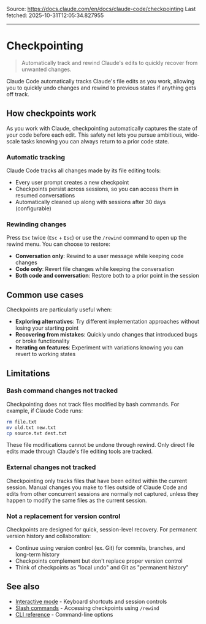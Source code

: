 Source: https://docs.claude.com/en/docs/claude-code/checkpointing
Last fetched: 2025-10-31T12:05:34.827955

---

# Checkpointing

> Automatically track and rewind Claude's edits to quickly recover from unwanted changes.

Claude Code automatically tracks Claude's file edits as you work, allowing you to quickly undo changes and rewind to previous states if anything gets off track.

## How checkpoints work

As you work with Claude, checkpointing automatically captures the state of your code before each edit. This safety net lets you pursue ambitious, wide-scale tasks knowing you can always return to a prior code state.

### Automatic tracking

Claude Code tracks all changes made by its file editing tools:

* Every user prompt creates a new checkpoint
* Checkpoints persist across sessions, so you can access them in resumed conversations
* Automatically cleaned up along with sessions after 30 days (configurable)

### Rewinding changes

Press `Esc` twice (`Esc` + `Esc`) or use the `/rewind` command to open up the rewind menu. You can choose to restore:

* **Conversation only**: Rewind to a user message while keeping code changes
* **Code only**: Revert file changes while keeping the conversation
* **Both code and conversation**: Restore both to a prior point in the session

## Common use cases

Checkpoints are particularly useful when:

* **Exploring alternatives**: Try different implementation approaches without losing your starting point
* **Recovering from mistakes**: Quickly undo changes that introduced bugs or broke functionality
* **Iterating on features**: Experiment with variations knowing you can revert to working states

## Limitations

### Bash command changes not tracked

Checkpointing does not track files modified by bash commands. For example, if Claude Code runs:

```bash  theme={null}
rm file.txt
mv old.txt new.txt
cp source.txt dest.txt
```

These file modifications cannot be undone through rewind. Only direct file edits made through Claude's file editing tools are tracked.

### External changes not tracked

Checkpointing only tracks files that have been edited within the current session. Manual changes you make to files outside of Claude Code and edits from other concurrent sessions are normally not captured, unless they happen to modify the same files as the current session.

### Not a replacement for version control

Checkpoints are designed for quick, session-level recovery. For permanent version history and collaboration:

* Continue using version control (ex. Git) for commits, branches, and long-term history
* Checkpoints complement but don't replace proper version control
* Think of checkpoints as "local undo" and Git as "permanent history"

## See also

* [Interactive mode](/en/docs/claude-code/interactive-mode) - Keyboard shortcuts and session controls
* [Slash commands](/en/docs/claude-code/slash-commands) - Accessing checkpoints using `/rewind`
* [CLI reference](/en/docs/claude-code/cli-reference) - Command-line options